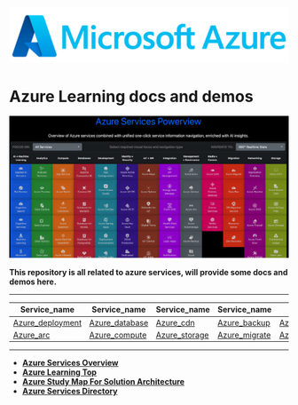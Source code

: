 ![azure](./img/azure.png)

# Azure Learning docs and demos

![image-20230929153645367](./img/image-20230929153645367.png)

**This repository is all related to azure services, will provide some docs and demos here.**

---

| Service_name                                   | Service_name                               | Service_name                             | Service_name                             | Service_name                                               |
| ---------------------------------------------- | ------------------------------------------ | ---------------------------------------- | ---------------------------------------- | ---------------------------------------------------------- |
| [Azure_deployment](azure_deployment/README.md) | [Azure_database](azure_database/README.md) | [Azure_cdn](azure_cdn/README.md)         | [Azure_backup](azure_backup/README.md)   | [Azure_active_directory](azure_active_directory/README.md) |
| [Azure_arc](azure_arc/README.md)               | [Azure_compute](azure_compute/README.md)   | [Azure_storage](azure_storage/README.md) | [Azure_migrate](azure_migrate/README.md) | [Azure_network](azure_network/README.md)                   |

---

- [**Azure Services Overview**](https://azurecharts.com/overview)
- [**Azure Learning Top**](https://azurecharts.com/learning/top)
- [**Azure Study Map For Solution Architecture**](https://azurecharts.com/learning/map/?r=solution-architect&l=advanced)
- [**Azure Services Directory**](https://azurecharts.com/directory)

